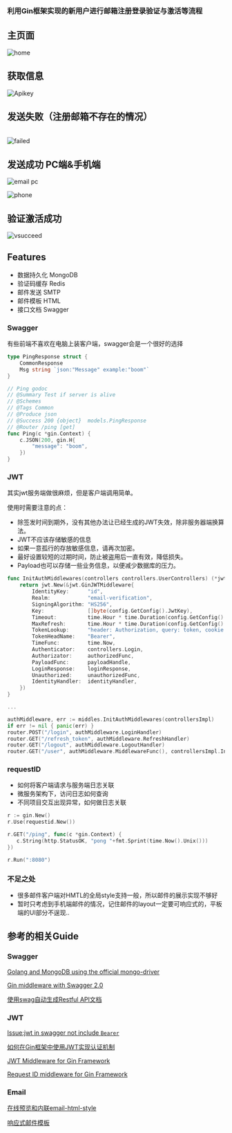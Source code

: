 ### 利用Gin框架实现的新用户进行邮箱注册登录验证与激活等流程

## 主页面
![home](https://user-images.githubusercontent.com/124338898/233028794-f7a76fcd-ef29-450f-8c9b-e211bb28f9f2.png)

## 获取信息
![Apikey](https://user-images.githubusercontent.com/124338898/233029473-4887c065-6658-45c3-93a1-d8b011a14b07.png)

## 发送失败（注册邮箱不存在的情况）
<br>![failed](https://user-images.githubusercontent.com/124338898/233029774-70e92c0e-3398-4a10-a727-72845d8cc4c5.png)

## 发送成功 PC端&手机端
![email pc](https://user-images.githubusercontent.com/124338898/233030075-466a1693-c014-44c8-8d67-5321930876b9.png)

![phone](https://user-images.githubusercontent.com/124338898/233030107-63447e96-b864-4f27-8c1e-44b86519142f.jpg)

## 验证激活成功

![vsucceed](https://user-images.githubusercontent.com/124338898/233030228-86b425c5-1fe6-434b-aaae-b67f7912ba13.png)


## Features

-  数据持久化 MongoDB
-  验证码缓存 Redis
-  邮件发送 SMTP
-  邮件模板 HTML
-  接口文档 Swagger

### Swagger

有些前端不喜欢在电脑上装客户端，swagger会是一个很好的选择

``` go
type PingResponse struct {
	CommonResponse
	Msg string `json:"Message" example:"boom"`
}

// Ping godoc
// @Summary Test if server is alive
// @Schemes
// @Tags Common
// @Produce json
// @Success 200 {object}  models.PingResponse
// @Router /ping [get]
func Ping(c *gin.Context) {
    c.JSON(200, gin.H{
        "message": "boom",
    })
}
```

### JWT

其实jwt服务端做很麻烦，但是客户端调用简单。

使用时需要注意的点：

- 除签发时间到期外，没有其他办法让已经生成的JWT失效，除非服务器端换算法。
- JWT不应该存储敏感的信息
- 如果一意孤行的存放敏感信息，请再次加密。
- 最好设置较短的过期时间，防止被盗用后一直有效，降低损失。
- Payload也可以存储一些业务信息，以便减少数据库的压力。

``` go
func InitAuthMiddlewares(controllers controllers.UserControllers) (*jwt.GinJWTMiddleware, error) {
    return jwt.New(&jwt.GinJWTMiddleware{
        IdentityKey:      "id",
        Realm:            "email-verification",
        SigningAlgorithm: "HS256",
        Key:              []byte(config.GetConfig().JwtKey),
        Timeout:          time.Hour * time.Duration(config.GetConfig().JwtAccessAge),
        MaxRefresh:       time.Hour * time.Duration(config.GetConfig().JwtRefreshAge),
        TokenLookup:      "header: Authorization, query: token, cookie: jwt",
        TokenHeadName:    "Bearer",
        TimeFunc:         time.Now,
        Authenticator:    controllers.Login,
        Authorizator:     authorizedFunc,
        PayloadFunc:      payloadHandle,
        LoginResponse:    loginResponse,
        Unauthorized:     unauthorizedFunc,
        IdentityHandler:  identityHandler,
    })
}

...

authMiddleware, err := middles.InitAuthMiddlewares(controllersImpl)
if err != nil { panic(err) }
router.POST("/login", authMiddleware.LoginHandler)
router.GET("/refresh_token", authMiddleware.RefreshHandler)
router.GET("/logout", authMiddleware.LogoutHandler)
router.GET("/user", authMiddleware.MiddlewareFunc(), controllersImpl.Info)
```

### requestID

- 如何将客户端请求与服务端日志关联
- 微服务架构下，访问日志如何查询
- 不同项目交互出现异常，如何做日志关联

``` go
r := gin.New()
r.Use(requestid.New())

r.GET("/ping", func(c *gin.Context) {
   c.String(http.StatusOK, "pong "+fmt.Sprint(time.Now().Unix()))
})

r.Run(":8080")
```



### 不足之处
- 很多邮件客户端对HMTL的全局style支持一般，所以邮件的展示实现不够好
- 暂时只考虑到手机端邮件的情况，记住邮件的layout一定要可响应式的，平板端的UI部分不逞现..

## 参考的相关Guide

### Swagger

[Golang and MongoDB using the official mongo-driver](https://wb.id.au/computer/golang-and-mongodb-using-the-mongo-go-driver/)

[Gin middleware with Swagger 2.0](https://github.com/swaggo/gin-swagger)

[使用swag自动生成Restful API文档](https://razeen.me/posts/go-swagger)

### JWT

[Issue:jwt in swagger not include `Bearer`](https://github.com/swaggo/gin-swagger/issues/90)

[如何在Gin框架中使用JWT实现认证机制](https://juejin.cn/post/7042520107976753165)

[JWT Middleware for Gin Framework](https://github.com/appleboy/gin-jwt)

[Request ID middleware for Gin Framework](https://github.com/gin-contrib/requestid)

### Email

[在线预览和内联email-html-style](https://htmlemail.io/inline/)

[响应式邮件模板](https://github.com/leemunroe/responsive-html-email-template)
